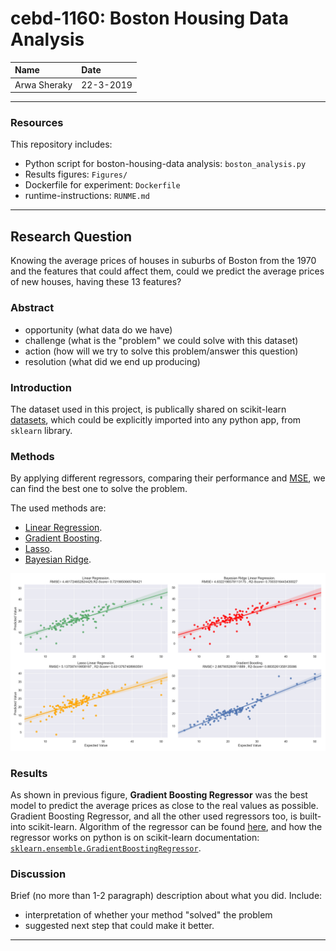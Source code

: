 # cebd-1160: Boston Housing Data Analysis

| Name | Date |
|:-------|:---------------|
| Arwa Sheraky | 22-3-2019 |

-----

### Resources
This repository includes:

- Python script for boston-housing-data analysis: `boston_analysis.py`
- Results figures: `Figures/`
- Dockerfile for experiment: `Dockerfile`
- runtime-instructions: `RUNME.md`

-----

## Research Question
Knowing the average prices of houses in suburbs of Boston from the 1970 and the features that could affect them, could we predict the average prices of new houses, having these 13 features?

### Abstract

- opportunity (what data do we have)
- challenge (what is the "problem" we could solve with this dataset)
- action (how will we try to solve this problem/answer this question)
- resolution (what did we end up producing)

### Introduction
The dataset used in this project, is publically shared on scikit-learn [datasets](https://scikit-learn.org/stable/datasets/index.html#boston-dataset), which could be explicitly imported into any python app, from `sklearn` library.

### Methods

By applying different regressors, comparing their performance and [MSE](https://en.wikipedia.org/wiki/Mean_squared_error), we can find the best one to solve the problem.

The used methods are:
- [Linear Regression](https://scikit-learn.org/stable/modules/generated/sklearn.linear_model.LinearRegression.html#sklearn.linear_model.LinearRegression).
- [Gradient Boosting](https://scikit-learn.org/stable/modules/generated/sklearn.ensemble.GradientBoostingRegressor.html#sklearn.ensemble.GradientBoostingRegressor).
- [Lasso](https://scikit-learn.org/stable/modules/generated/sklearn.linear_model.Lasso.html#sklearn.linear_model.Lasso).
- [Bayesian Ridge](https://scikit-learn.org/stable/modules/generated/sklearn.linear_model.BayesianRidge.html#sklearn.linear_model.BayesianRidge).

![Models Comparison](./Figures/Regression_Models.png)

### Results

As shown in previous figure, **Gradient Boosting Regressor** was the best model to predict the average prices as close to the real values as possible.
Gradient Boosting Regressor, and all the other used regressors too, is built-into scikit-learn. Algorithm of the regressor can be found [here](https://en.wikipedia.org/wiki/Gradient_boosting#Algorithm), and how the regressor works on python is on scikit-learn documentation: [`sklearn.ensemble.GradientBoostingRegressor`](https://scikit-learn.org/stable/modules/generated/sklearn.ensemble.GradientBoostingRegressor.html#sklearn.ensemble.GradientBoostingRegressor).


### Discussion
Brief (no more than 1-2 paragraph) description about what you did. Include:

- interpretation of whether your method "solved" the problem
- suggested next step that could make it better.

-------
